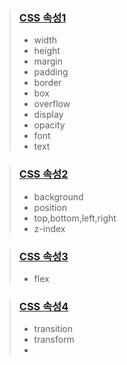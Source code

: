 >### <a href="https://github.com/Jiyong95/Frontend-/blob/main/part8/css1.md">CSS 속성1</a>
> - width  
> - height  
> - margin  
> - padding
> - border
>- box
>- overflow
>- display
>- opacity
>- font
>- text

>### <a href="https://github.com/Jiyong95/Frontend-/blob/main/part8/css2.md">CSS 속성2</a>
>- background
>- position
>- top,bottom,left,right
>- z-index

>### <a href="https://github.com/Jiyong95/Frontend-/blob/main/part8/css3.md">CSS 속성3</a>
>- flex

>### <a href="https://github.com/Jiyong95/Frontend-/blob/main/part8/css4.md">CSS 속성4</a>
>- transition
>- transform
>- 
